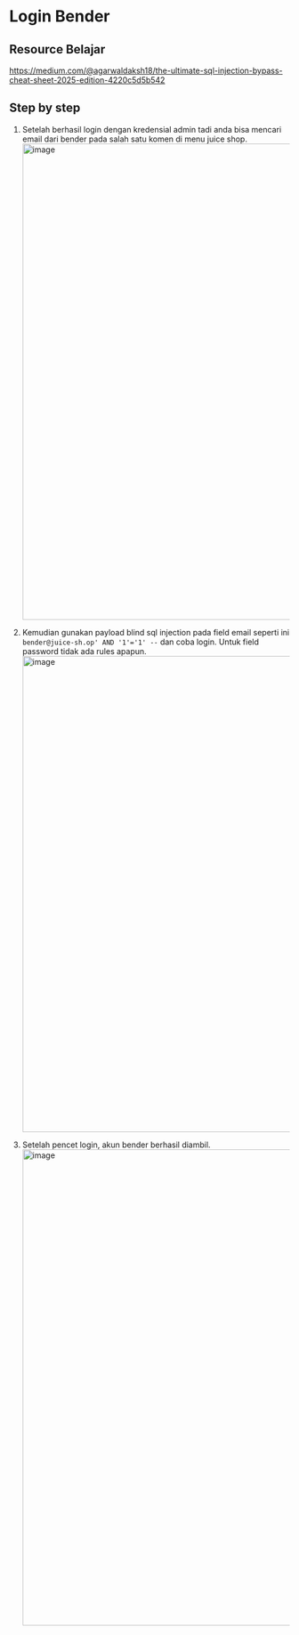 # Login Bender

## Resource Belajar

https://medium.com/@agarwaldaksh18/the-ultimate-sql-injection-bypass-cheat-sheet-2025-edition-4220c5d5b542

## Step by step

1. Setelah berhasil login dengan kredensial admin tadi anda bisa mencari email dari bender pada salah satu komen di menu juice shop.
   <img width="1439" height="856" alt="image" src="https://github.com/user-attachments/assets/88c1d5e9-aee7-4625-8dec-658a48126b2d" />

2. Kemudian gunakan payload blind sql injection pada field email seperti ini ``bender@juice-sh.op' AND '1'='1' --`` dan coba login. Untuk field password tidak ada rules apapun.
   <img width="1439" height="856" alt="image" src="https://github.com/user-attachments/assets/849ed48b-d792-48a3-9a4a-808694d203d9" />

3. Setelah pencet login, akun bender berhasil diambil.
   <img width="1439" height="856" alt="image" src="https://github.com/user-attachments/assets/6eadfd4c-7ca9-415a-8211-fd5f5c67f3dc" />

